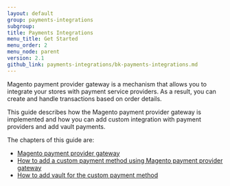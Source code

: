 ```yaml
---
layout: default
group: payments-integrations
subgroup: 
title: Payments Integrations
menu_title: Get Started
menu_order: 2
menu_node: parent
version: 2.1
github_link: payments-integrations/bk-payments-integrations.md
---
```


Magento payment provider gateway is a mechanism that allows you to integrate your stores with payment service providers. As a result, you can create and handle transactions based on order details.

This guide describes how the Magento payment provider gateway is implemented and how you can add custom integration with payment providers and add vault payments.

The chapters of this guide are:

* [Magento payment provider gateway]({{page.baseurl}}payments-integrations/payment-gateway/payment-gateway-intro.html)
* [How to add a custom payment method using Magento payment provider gateway]({{page.baseurl}}payments-integrations/base-integration/integration-intro.html)
* [How to add vault for the custom payment method]({{page.baseurl}}payments-integrations/vault/vault-intro.html) 
